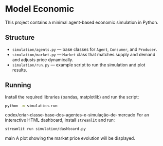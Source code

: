 # Model Economic

This project contains a minimal agent-based economic simulation in Python.

## Structure

- `simulation/agents.py` — base classes for `Agent`, `Consumer`, and `Producer`.
- `simulation/market.py` — `Market` class that matches supply and demand and
  adjusts price dynamically.
- `simulation/run.py` — example script to run the simulation and plot results.

## Running

Install the required libraries (pandas, matplotlib) and run the script:

```bash
python -m simulation.run
```

codex/criar-classe-base-dos-agentes-e-simulação-de-mercado
For an interactive HTML dashboard, install `streamlit` and run:

```bash
streamlit run simulation/dashboard.py
```


 main
A plot showing the market price evolution will be displayed.
